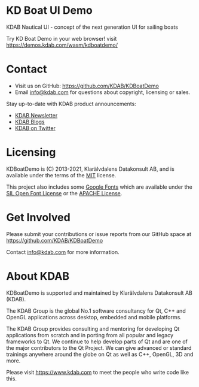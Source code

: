 KD Boat UI Demo
===============
KDAB Nautical UI - concept of the next generation UI for sailing boats

Try KD Boat Demo in your web browser! visit https://demos.kdab.com/wasm/kdboatdemo/

Contact
=======
* Visit us on GitHub: https://github.com/KDAB/KDBoatDemo
* Email info@kdab.com for questions about copyright, licensing or sales.

Stay up-to-date with KDAB product announcements:

* [KDAB Newsletter](https://news.kdab.com)
* [KDAB Blogs](https://www.kdab.com/category/blogs)
* [KDAB on Twitter](https://twitter.com/KDABQt)

Licensing
=========
KDBoatDemo is (C) 2013-2021, Klarälvdalens Datakonsult AB, and is available under the
terms of the [MIT](https://github.com/KDAB/KDBindings/blob/main/LICENSES/MIT.txt) license.

This project also includes some [Google Fonts](https://fonts.google.com/) which are available
under the [SIL Open Font License](https://github.com/KDAB/KDBoatDemo/blob/master/LICENSES/OFC-1.1.txt)
or the [APACHE License](https://github.com/KDAB/KDBoatDemo/blob/master/LICENSES/Apache-2.0.txt).

Get Involved
============
Please submit your contributions or issue reports from our GitHub space at
https://github.com/KDAB/KDBoatDemo

Contact info@kdab.com for more information.

About KDAB
==========
KDBoatDemo is supported and maintained by Klarälvdalens Datakonsult AB (KDAB).

The KDAB Group is the global No.1 software consultancy for Qt, C++ and
OpenGL applications across desktop, embedded and mobile platforms.

The KDAB Group provides consulting and mentoring for developing Qt applications
from scratch and in porting from all popular and legacy frameworks to Qt.
We continue to help develop parts of Qt and are one of the major contributors
to the Qt Project. We can give advanced or standard trainings anywhere
around the globe on Qt as well as C++, OpenGL, 3D and more.

Please visit https://www.kdab.com to meet the people who write code like this.
